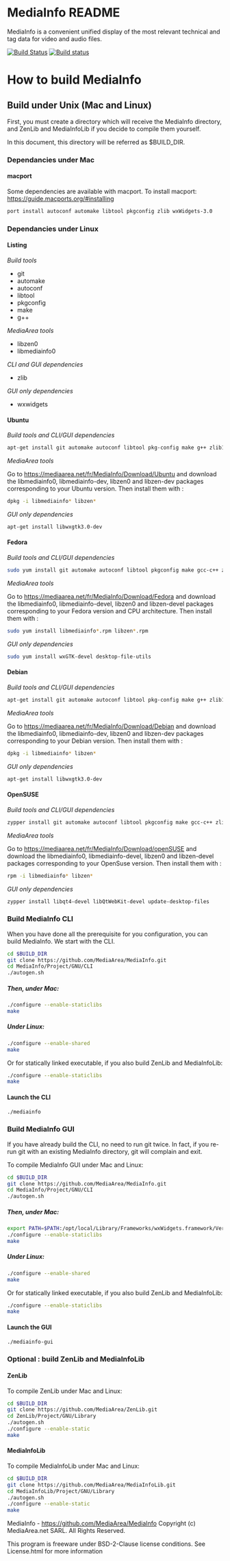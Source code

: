 # MediaInfo README

MediaInfo is a convenient unified display of the most relevant technical and tag data for video and audio files.

[![Build Status](https://travis-ci.org/MediaArea/MediaInfo.svg?branch=master)](https://travis-ci.org/MediaArea/MediaInfo)
[![Build status](https://ci.appveyor.com/api/projects/status/msq8b4fuqfy9jmvr/branch/master?svg=true)](https://ci.appveyor.com/project/MediaArea/mediainfo/branch/master)



# How to build MediaInfo

## Build under Unix (Mac and Linux)

First, you must create a directory which will receive the MediaInfo directory, and ZenLib and MediaInfoLib if you decide to compile them yourself.

In this document, this directory will be referred as $BUILD_DIR.

### Dependancies under Mac

#### macport

Some dependencies are available with macport. To install macport:
https://guide.macports.org/#installing

```sh
port install autoconf automake libtool pkgconfig zlib wxWidgets-3.0
```

### Dependancies under Linux

#### Listing

*Build tools*

* git
* automake
* autoconf
* libtool
* pkgconfig
* make
* g++

*MediaArea tools*

* libzen0
* libmediainfo0

*CLI and GUI dependencies*

* zlib

*GUI only dependencies*

* wxwidgets

#### Ubuntu

*Build tools and CLI/GUI dependencies*

```sh
apt-get install git automake autoconf libtool pkg-config make g++ zlib1g-dev
```

*MediaArea tools*

Go to https://mediaarea.net/fr/MediaInfo/Download/Ubuntu and download the libmediainfo0, libmediainfo-dev, libzen0 and libzen-dev packages corresponding to your Ubuntu version. Then install them with :

```sh
dpkg -i libmediainfo* libzen*
```

*GUI only dependencies*

```sh
apt-get install libwxgtk3.0-dev
```

#### Fedora

*Build tools and CLI/GUI dependencies*

```sh
sudo yum install git automake autoconf libtool pkgconfig make gcc-c++ zlib-devel
```

*MediaArea tools*

Go to https://mediaarea.net/fr/MediaInfo/Download/Fedora and download the libmediainfo0, libmediainfo-devel, libzen0 and libzen-devel packages corresponding to your Fedora version and CPU architecture. Then install them with :

```sh
sudo yum install libmediainfo*.rpm libzen*.rpm
```

*GUI only dependencies*

```sh
sudo yum install wxGTK-devel desktop-file-utils
```


#### Debian

*Build tools and CLI/GUI dependencies*

```sh
apt-get install git automake autoconf libtool pkg-config make g++ zlib1g-dev
```

*MediaArea tools*

Go to https://mediaarea.net/fr/MediaInfo/Download/Debian and download the libmediainfo0, libmediainfo-dev, libzen0 and libzen-dev packages corresponding to your Debian version. Then install them with :

```sh
dpkg -i libmediainfo* libzen*
```

*GUI only dependencies*

```sh
apt-get install libwxgtk3.0-dev
```

#### OpenSUSE

*Build tools and CLI/GUI dependencies*

```sh
zypper install git automake autoconf libtool pkgconfig make gcc-c++ zlib-devel
```

*MediaArea tools*

Go to https://mediaarea.net/fr/MediaInfo/Download/openSUSE and download the libmediainfo0, libmediainfo-devel, libzen0 and libzen-devel packages corresponding to your OpenSuse version. Then install them with :

```sh
rpm -i libmediainfo* libzen*
```

*GUI only dependencies*

```sh
zypper install libqt4-devel libQtWebKit-devel update-desktop-files
```

### Build MediaInfo CLI


When you have done all the prerequisite for you configuration, you can build MediaInfo. We start with the CLI.

```sh
cd $BUILD_DIR
git clone https://github.com/MediaArea/MediaInfo.git
cd MediaInfo/Project/GNU/CLI
./autogen.sh
```

##### Then, under Mac:

```sh
./configure --enable-staticlibs
make
```

##### Under Linux:

```sh
./configure --enable-shared
make
```

Or for statically linked executable, if you also build ZenLib and MediaInfoLib:
```sh
./configure --enable-staticlibs
make
```

#### Launch the CLI

```sh
./mediainfo
```

### Build MediaInfo GUI

If you have already build the CLI, no need to run git twice. In fact, if you re-run git with an existing MediaInfo directory, git will complain and exit.

To compile MediaInfo GUI under Mac and Linux:

```sh
cd $BUILD_DIR
git clone https://github.com/MediaArea/MediaInfo.git
cd MediaInfo/Project/GNU/CLI
./autogen.sh
```

##### Then, under Mac:

```sh
export PATH=$PATH:/opt/local/Library/Frameworks/wxWidgets.framework/Versions/wxWidgets/3/0/bin
./configure --enable-staticlibs
make
```

##### Under Linux:

```sh
./configure --enable-shared
make
```

Or for statically linked executable, if you also build ZenLib and MediaInfoLib:
```sh
./configure --enable-staticlibs
make
```

#### Launch the GUI

```sh
./mediainfo-gui
```

### Optional : build ZenLib and MediaInfoLib

#### ZenLib

To compile ZenLib under Mac and Linux:

```sh
cd $BUILD_DIR
git clone https://github.com/MediaArea/ZenLib.git
cd ZenLib/Project/GNU/Library
./autogen.sh
./configure --enable-static
make
```

#### MediaInfoLib

To compile MediaInfoLib under Mac and Linux:

```sh
cd $BUILD_DIR
git clone https://github.com/MediaArea/MediaInfoLib.git
cd MediaInfoLib/Project/GNU/Library
./autogen.sh
./configure --enable-static
make
```

MediaInfo - https://github.com/MediaArea/MediaInfo
Copyright (c) MediaArea.net SARL. All Rights Reserved.

This program is freeware under BSD-2-Clause license conditions.
See License.html for more information

